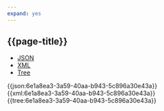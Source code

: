 ```yaml
---
expand: yes
---
```


## {{page-title}}

<div class="nhsd-!t-margin-bottom-6">
  <ul class="nav nav-tabs" role="tablist">
        <li role="presentation" class="active">
            <a href="#JSON-P-LH-E" role="tab" data-toggle="tab">JSON</a>
        </li>
         <li role="presentation">
            <a href="#XML-P-LH-E" role="tab" data-toggle="tab">XML</a>
        </li>
        <li role="presentation">
            <a href="#Tree-P-LH-E" role="tab" data-toggle="tab">Tree</a>
        </li>
  </ul>
    
  <div class="tab-content snippet">
    <div id="JSON-P-LH-E" role="tabpanel" class="tab-pane active">
{{json:6e1a8ea3-3a59-40aa-b943-5c896a30e43a}}
    </div>
    <div id="XML-P-LH-E" role="tabpanel" class="tab-pane">
{{xml:6e1a8ea3-3a59-40aa-b943-5c896a30e43a}}
    </div>
    <div id="Tree-P-LH-E" role="tabpanel" class="tab-pane">
{{tree:6e1a8ea3-3a59-40aa-b943-5c896a30e43a}}
    </div>
  </div>
</div>